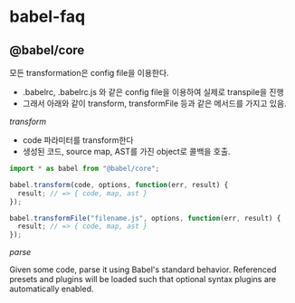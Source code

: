 # babel-faq

## @babel/core

모든 transformation은 config file을 이용한다.

- .babelrc, .babelrc.js 와 같은 config file을 이용하여 실제로 transpile을 진행
- 그래서 아래와 같이 transform, transformFile 등과 같은 메서드를 가지고 있음.

_transform_

- code 파라미터를 transform한다
- 생성된 코드, source map, AST를 가진 object로 콜백을 호출.

```js
import * as babel from "@babel/core";

babel.transform(code, options, function(err, result) {
  result; // => { code, map, ast }
});

babel.transformFile("filename.js", options, function(err, result) {
  result; // => { code, map, ast }
});
```

_parse_

Given some code, parse it using Babel's standard behavior. Referenced presets and plugins will be loaded such that optional syntax plugins are automatically enabled.
